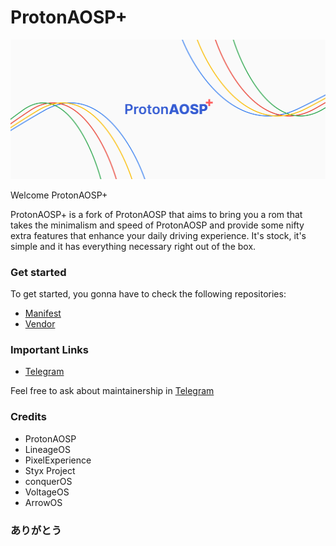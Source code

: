# ProtonAOSP+

![banner](https://raw.githubusercontent.com/ProtonAOSP-Plus/.github/master/profile/banner.png)

Welcome ProtonAOSP+ 

ProtonAOSP+ is a fork of ProtonAOSP that aims to bring you a rom that takes the minimalism and speed of ProtonAOSP and provide some nifty extra features that enhance your daily driving experience. It's stock, it's simple and it has everything necessary right out of the box.


### Get started 

To get started, you gonna have to check the following repositories:

- [Manifest](https://github.com/ProtonAOSP-Plus/manifest)
- [Vendor](https://github.com/ProtonAOSP-Plus/vendor_proton)

### Important Links

- [Telegram](https://t.me/ProtonAospPlus)

Feel free to ask about maintainership in [Telegram](https://t.me/ProtonAospPlus) 

### Credits

- ProtonAOSP  
- LineageOS  
- PixelExperience 
- Styx Project  
- conquerOS  
- VoltageOS 
- ArrowOS

### ありがとう

